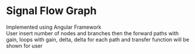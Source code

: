 # Signal Flow Graph
Implemented using Angular Framework \
User insert number of nodes and branches then the forward paths with gain, loops with gain, delta, delta for each path and transfer function will be shown for user
